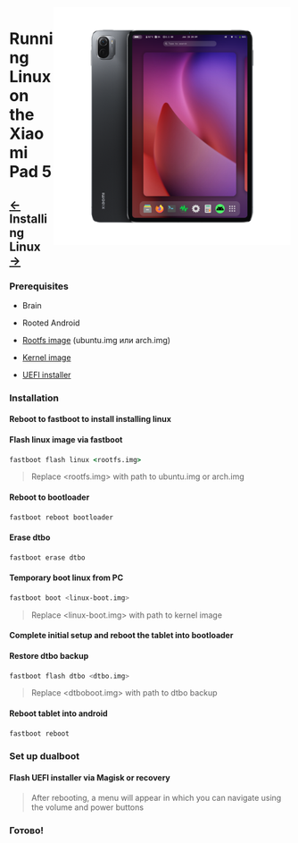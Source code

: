<img align="right" src="../../assets/nabu.png" width="425" alt="Linux Running On A Xiaomi Pad 5">


# Running Linux on the Xiaomi Pad 5

## [←](prepare-en.md) Installing Linux [→](dualboot-en.md)

### Prerequisites
- Brain
  
- Rooted Android
  
- [Rootfs image](https://timoxa0.su/share/nabu/images) (ubuntu.img или arch.img)

- [Kernel image](https://timoxa0.su/share/nabu/images/linux-6.1.10-nabu.boot.img)

- [UEFI installer](https://timoxa0.su/share/nabu/uefi-installer-nabu.zip)

### Installation

#### Reboot to fastboot to install installing linux

#### Flash linux image via fastboot
```cmd
fastboot flash linux <rootfs.img>
```
> Replace <rootfs.img> with path to ubuntu.img or arch.img

#### Reboot to bootloader
```sh
fastboot reboot bootloader
```

#### Erase dtbo
```sh
fastboot erase dtbo
```

#### Temporary boot linux from PC
```sh
fastboot boot <linux-boot.img>
```
> Replace <linux-boot.img> with path to kernel image

#### Complete initial setup and reboot the tablet into bootloader

#### Restore dtbo backup
```sh
fastboot flash dtbo <dtbo.img>
```
> Replace <dtboboot.img> with path to dtbo backup

#### Reboot tablet into android
```sh
fastboot reboot
```

### Set up dualboot

#### Flash UEFI installer via Magisk or recovery
> After rebooting, a menu will appear in which you can navigate using the volume and power buttons

### Готово!
